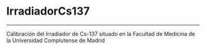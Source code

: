 # IrradiadorCs137
-----
Calibración del Irradiador de Cs-137 situado en la Facultad de Medicina de la Universidad Complutense de Madrid
